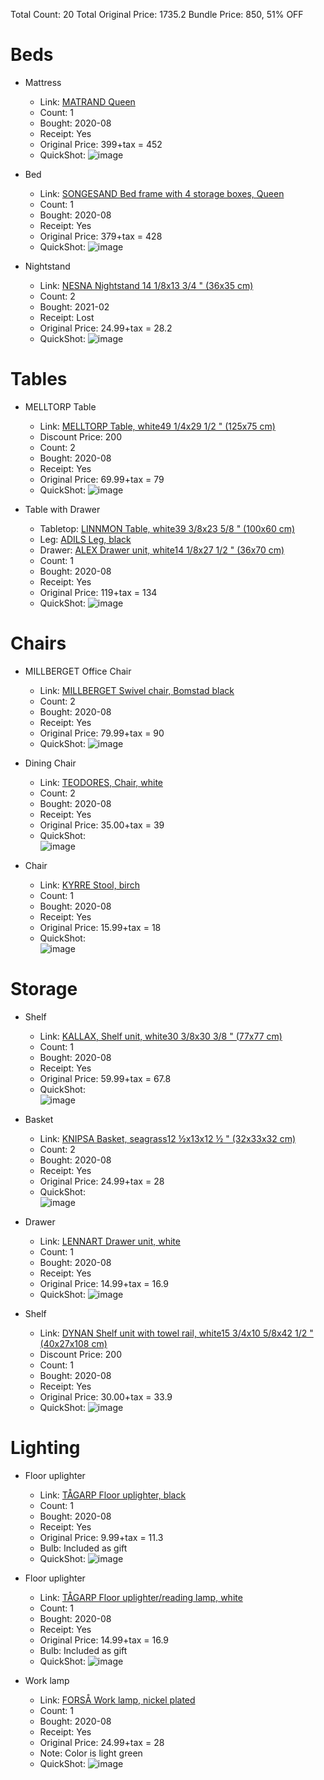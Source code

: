 Total Count: 20
Total Original Price: 1735.2
Bundle Price: 850, 51% OFF


# Beds

- Mattress
  - Link: [MATRAND Queen](https://www.ikea.com/ca/en/p/matrand-memory-foam-mattress-firm-white-90272402/)
  - Count: 1
  - Bought: 2020-08
  - Receipt: Yes
  - Original Price: 399+tax = 452
  - QuickShot:
    ![image](https://user-images.githubusercontent.com/13230138/122647766-cf640100-d0f3-11eb-868d-bb76655441e5.png)
    
- Bed
  - Link: [SONGESAND Bed frame with 4 storage boxes, Queen](https://www.ikea.com/ca/en/p/songesand-bed-frame-with-4-storage-boxes-brown-luroey-s89241195/)
  - Count: 1
  - Bought: 2020-08
  - Receipt: Yes
  - Original Price: 379+tax = 428
  - QuickShot: 
    ![image](https://user-images.githubusercontent.com/13230138/122647903-96785c00-d0f4-11eb-9d69-0815483fa7b0.png)
    
- Nightstand
  - Link: [NESNA Nightstand 14 1/8x13 3/4 " (36x35 cm)](https://www.ikea.com/ca/en/p/nesna-nightstand-70215525/)
  - Count: 2
  - Bought: 2021-02
  - Receipt: Lost
  - Original Price: 24.99+tax = 28.2
  - QuickShot: 
    ![image](https://user-images.githubusercontent.com/13230138/122648377-0b4c9580-d0f7-11eb-8fed-7cfb61c271e1.png)

    
# Tables
- MELLTORP Table
  - Link: [MELLTORP Table, white49 1/4x29 1/2 " (125x75 cm)](https://www.ikea.com/ca/en/p/melltorp-table-white-s19011777/)
  - Discount Price: 200
  - Count: 2
  - Bought: 2020-08
  - Receipt: Yes
  - Original Price: 69.99+tax = 79
  - QuickShot:
    ![image](https://user-images.githubusercontent.com/13230138/122647985-00910100-d0f5-11eb-820f-b5f6d84ceac1.png)
    
    
- Table with Drawer
  - Tabletop: [LINNMON Table, white39 3/8x23 5/8 " (100x60 cm)](https://www.ikea.com/ca/en/p/melltorp-table-white-s19011777/)
  - Leg: [ADILS
Leg, black](https://www.ikea.com/ca/en/p/adils-leg-black-70217973/)
  - Drawer: [ALEX
Drawer unit, white14 1/8x27 1/2 " (36x70 cm)](https://www.ikea.com/ca/en/p/alex-drawer-unit-white-00473546/)
  - Count: 1
  - Bought: 2020-08
  - Receipt: Yes
  - Original Price: 119+tax = 134
  - QuickShot:
    ![image](https://user-images.githubusercontent.com/13230138/122648251-6762ea00-d0f6-11eb-9066-bcb8947d3cb8.png)
   
# Chairs

- MILLBERGET Office Chair
  - Link: [MILLBERGET Swivel chair, Bomstad black](https://www.ikea.com/ca/en/p/millberget-swivel-chair-bomstad-black-40331705/)
  - Count: 2
  - Bought: 2020-08
  - Receipt: Yes
  - Original Price: 79.99+tax = 90
  - QuickShot:
    ![image](https://user-images.githubusercontent.com/13230138/122648296-a6913b00-d0f6-11eb-98ce-119cfd4886f6.png)
    
- Dining Chair
  - Link: [TEODORES, Chair, white](https://www.ikea.com/ca/en/p/teodores-chair-white-30486156/)
  - Count: 2
  - Bought: 2020-08
  - Receipt: Yes
  - Original Price: 35.00+tax = 39
  - QuickShot:    
    ![image](https://user-images.githubusercontent.com/13230138/122648425-3fc05180-d0f7-11eb-9835-5d29ffec9395.png)
    
- Chair
  - Link: [KYRRE Stool, birch](https://www.ikea.com/ca/en/p/kyrre-stool-birch-60416925/)
  - Count: 1
  - Bought: 2020-08
  - Receipt: Yes
  - Original Price: 15.99+tax = 18
  - QuickShot:        
    ![image](https://user-images.githubusercontent.com/13230138/122648469-70a08680-d0f7-11eb-933d-1a436faba692.png)
    
# Storage 

- Shelf
  - Link: [KALLAX, Shelf unit, white30 3/8x30 3/8 " (77x77 cm)](https://www.ikea.com/ca/en/p/kallax-shelf-unit-white-20275814/)
  - Count: 1
  - Bought: 2020-08
  - Receipt: Yes
  - Original Price: 59.99+tax = 67.8
  - QuickShot:            
    ![image](https://user-images.githubusercontent.com/13230138/122648549-c83ef200-d0f7-11eb-8c4f-75a279509654.png)

- Basket
  - Link: [KNIPSA Basket, seagrass12 ½x13x12 ½ " (32x33x32 cm)](https://www.ikea.com/ca/en/p/knipsa-basket-seagrass-20110540/)
  - Count: 2
  - Bought: 2020-08
  - Receipt: Yes
  - Original Price: 24.99+tax = 28
  - QuickShot:            
    ![image](https://user-images.githubusercontent.com/13230138/122648671-32f02d80-d0f8-11eb-8890-76d7d07e271d.png)
    
- Drawer
  - Link: [LENNART Drawer unit, white](https://www.ikea.com/ca/en/p/lennart-drawer-unit-white-30326177/)
  - Count: 1
  - Bought: 2020-08
  - Receipt: Yes
  - Original Price: 14.99+tax = 16.9
  - QuickShot: 
    ![image](https://user-images.githubusercontent.com/13230138/122648716-65018f80-d0f8-11eb-95d9-94d8b5e834f1.png)
    
- Shelf
  - Link: [DYNAN Shelf unit with towel rail, white15 3/4x10 5/8x42 1/2 " (40x27x108 cm)](https://www.ikea.com/ca/en/p/dynan-shelf-unit-with-towel-rail-white-00318169/)
  - Discount Price: 200
  - Count: 1
  - Bought: 2020-08
  - Receipt: Yes
  - Original Price: 30.00+tax = 33.9
  - QuickShot: 
    ![image](https://user-images.githubusercontent.com/13230138/122648762-94b09780-d0f8-11eb-9cd0-15061425a117.png)
    
# Lighting

- Floor uplighter
  - Link: [TÅGARP Floor uplighter, black](https://www.ikea.com/ca/en/p/tagarp-floor-uplighter-black-white-60464049/)
  - Count: 1
  - Bought: 2020-08
  - Receipt: Yes
  - Original Price: 9.99+tax = 11.3
  - Bulb: Included as gift
  - QuickShot: 
    ![image](https://user-images.githubusercontent.com/13230138/122648826-e6f1b880-d0f8-11eb-8415-040f4322e227.png)
    
- Floor uplighter
  - Link: [TÅGARP Floor uplighter/reading lamp, white](https://www.ikea.com/ca/en/p/tagarp-floor-uplighter-reading-lamp-black-white-70486395/)
  - Count: 1
  - Bought: 2020-08
  - Receipt: Yes
  - Original Price: 14.99+tax = 16.9
  - Bulb: Included as gift
  - QuickShot: 
    ![image](https://user-images.githubusercontent.com/13230138/122648876-1accde00-d0f9-11eb-9c4d-3c90c8e840d4.png)
    
- Work lamp
  - Link: [FORSÅ Work lamp, nickel plated](https://www.ikea.com/ca/en/p/forsa-work-lamp-nickel-plated-60146764/)
  - Count: 1
  - Bought: 2020-08
  - Receipt: Yes
  - Original Price: 24.99+tax = 28
  - Note: Color is light green
  - QuickShot: 
    ![image](https://user-images.githubusercontent.com/13230138/122649152-8c595c00-d0fa-11eb-826c-fc426e37ce20.png)
      
